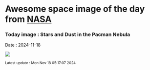 
# Awesome space image of the day from [NASA](https://api.nasa.gov/)

### Today image : Stars and Dust in the Pacman Nebula
Date : 2024-11-18

![](https://apod.nasa.gov/apod/image/2411/BokMan_Loro_960.jpg)

<small>Latest update : Mon Nov 18 05:17:07 2024</small>
        